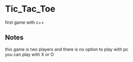# Tic_Tac_Toe
first game with c++ 

## Notes
this game is two players and there is no option to play with pc <br />
you can play with X or O
